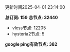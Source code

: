 更新时间2025-04-01 23:14:00

**总订阅: 159**
**总节点: 32440**
- vless节点: 12205
- hysteria2节点: 5

**google ping有效节点: 382**
